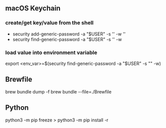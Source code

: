 ## macOS Keychain

### create/get key/value from the shell
* security add-generic-password -a "$USER" -s '<key>' -w '<value>'
* security find-generic-password -a "$USER" -s '<key>' -w

### load value into environment variable
export <env_var>=$(security find-generic-password -a "$USER" -s "<key>" -w)

## Brewfile
brew bundle dump -f
brew bundle --file=./Brewfile

## Python
python3 -m pip freeze > <file>
python3 -m pip install -r <file>
